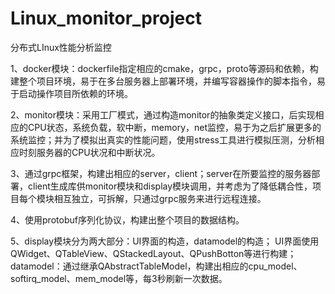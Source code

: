# Linux_monitor_project
分布式LInux性能分析监控

1、docker模块：dockerfile指定相应的cmake，grpc，proto等源码和依赖，构建整个项目环境，易于在多台服务器上部署环境，并编写容器操作的脚本指令，易于启动操作项目所依赖的环境。

2、monitor模块：采用工厂模式，通过构造monitor的抽象类定义接口，后实现相应的CPU状态，系统负载，软中断，memory，net监控，易于为之后扩展更多的系统监控；并为了模拟出真实的性能问题，使用stress工具进行模拟压测，分析相应时刻服务器的CPU状况和中断状况。

3、通过grpc框架，构建出相应的server，client；server在所要监控的服务器部署，client生成库供monitor模块和display模块调用，并考虑为了降低耦合性，项目每个模块相互独立，可拆解，只通过grpc服务来进行远程连接。

4、使用protobuf序列化协议，构建出整个项目的数据结构。

5、display模块分为两大部分：UI界面的构造，datamodel的构造；
UI界面使用QWidget、QTableView、QStackedLayout、QPushBotton等进行构建；
datamodel：通过继承QAbstractTableModel，构建出相应的cpu_model、softirq_model、mem_model等，每3秒刷新一次数据。
